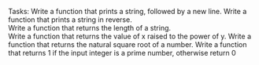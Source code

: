 Tasks: 
Write a function that prints a string, followed by a new line.
Write a function that prints a string in reverse.                                                                                       
Write a function that returns the length of a string.                                                                                   
Write a function that returns the value of x raised to the power of y.
Write a function that returns the natural square root of a number.
Write a function that returns 1 if the input integer is a prime number, otherwise return 0

